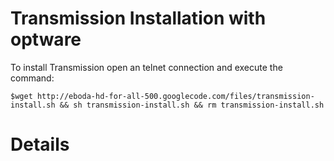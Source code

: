 # Transmission Installation with optware #
To install Transmission open an telnet connection and execute the command:

```
$wget http://eboda-hd-for-all-500.googlecode.com/files/transmission-install.sh && sh transmission-install.sh && rm transmission-install.sh
```

# Details #